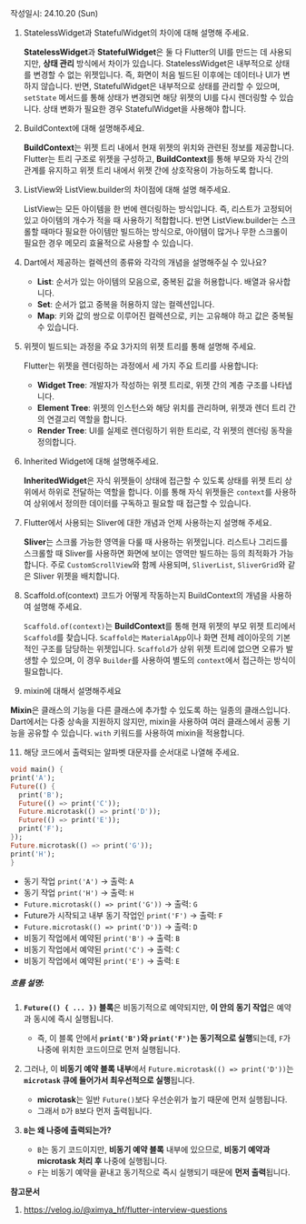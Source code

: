 작성일시: 24.10.20 (Sun)

1. StatelessWidget과 StatefulWidget의 차이에 대해 설명해 주세요.

   **StatelessWidget**과 **StatefulWidget**은 둘 다 Flutter의 UI를 만드는 데 사용되지만, **상태 관리** 방식에서 차이가 있습니다. StatelessWidget은 내부적으로 상태를 변경할 수 없는 위젯입니다. 즉, 화면이 처음 빌드된 이후에는 데이터나 UI가 변하지 않습니다. 반면, StatefulWidget은 내부적으로 상태를 관리할 수 있으며, `setState` 메서드를 통해 상태가 변경되면 해당 위젯의 UI를 다시 렌더링할 수 있습니다. 상태 변화가 필요한 경우 StatefulWidget을 사용해야 합니다.
   
   
3. BuildContext에 대해 설명해주세요.

   **BuildContext**는 위젯 트리 내에서 현재 위젯의 위치와 관련된 정보를 제공합니다. Flutter는 트리 구조로 위젯을 구성하고, **BuildContext**를 통해 부모와 자식 간의 관계를 유지하고 위젯 트리 내에서 위젯 간에 상호작용이 가능하도록 합니다.
   
4. ListView와 ListView.builder의 차이점에 대해 설명 해주세요.

   ListView는 모든 아이템을 한 번에 렌더링하는 방식입니다. 즉, 리스트가 고정되어 있고 아이템의 개수가 적을 때 사용하기 적합합니다. 반면 ListView.builder는 스크롤할 때마다 필요한 아이템만 빌드하는 방식으로, 아이템이 많거나 무한 스크롤이 필요한 경우 메모리 효율적으로 사용할 수 있습니다.
   
5. Dart에서 제공하는 컬렉션의 종류와 각각의 개념을 설명해주실 수 있나요?

   - **List**: 순서가 있는 아이템의 모음으로, 중복된 값을 허용합니다. 배열과 유사합니다.
   - **Set**: 순서가 없고 중복을 허용하지 않는 컬렉션입니다.
   - **Map**: 키와 값의 쌍으로 이루어진 컬렉션으로, 키는 고유해야 하고 값은 중복될 수 있습니다.
   
6. 위젯이 빌드되는 과정을 주요 3가지의 위젯 트리를 통해 설명해 주세요.

   Flutter는 위젯을 렌더링하는 과정에서 세 가지 주요 트리를 사용합니다:
   - **Widget Tree**: 개발자가 작성하는 위젯 트리로, 위젯 간의 계층 구조를 나타냅니다.
   - **Element Tree**: 위젯의 인스턴스와 해당 위치를 관리하며, 위젯과 렌더 트리 간의 연결고리 역할을 합니다.
   - **Render Tree**: UI를 실제로 렌더링하기 위한 트리로, 각 위젯의 렌더링 동작을 정의합니다.

7. Inherited Widget에 대해 설명해주세요.

   **InheritedWidget**은 자식 위젯들이 상태에 접근할 수 있도록 상태를 위젯 트리 상위에서 하위로 전달하는 역할을 합니다. 이를 통해 자식 위젯들은 `context`를 사용하여 상위에서 정의한 데이터를 구독하고 필요할 때 접근할 수 있습니다.
   
8. Flutter에서 사용되는 Sliver에 대한 개념과 언제 사용하는지 설명해 주세요.

   **Sliver**는 스크롤 가능한 영역을 다룰 때 사용하는 위젯입니다. 리스트나 그리드를 스크롤할 때 Sliver를 사용하면 화면에 보이는 영역만 빌드하는 등의 최적화가 가능합니다. 주로 `CustomScrollView`와 함께 사용되며, `SliverList`, `SliverGrid`와 같은 Sliver 위젯을 배치합니다.
   
9. Scaffold.of(context) 코드가 어떻게 작동하는지 BuildContext의 개념을 사용하여 설명해 주세요.

   `Scaffold.of(context)`는 **BuildContext**를 통해 현재 위젯의 부모 위젯 트리에서 `Scaffold`를 찾습니다. `Scaffold`는 `MaterialApp`이나 화면 전체 레이아웃의 기본적인 구조를 담당하는 위젯입니다. `Scaffold`가 상위 위젯 트리에 없으면 오류가 발생할 수 있으며, 이 경우 `Builder`를 사용하여 별도의 `context`에서 접근하는 방식이 필요합니다.
   
10. mixin에 대해서 설명해주세요

   **Mixin**은 클래스의 기능을 다른 클래스에 추가할 수 있도록 하는 일종의 클래스입니다. Dart에서는 다중 상속을 지원하지 않지만, mixin을 사용하여 여러 클래스에서 공통 기능을 공유할 수 있습니다. `with` 키워드를 사용하여 mixin을 적용합니다.
   
11. 해당 코드에서 출력되는 알파벳 대문자를 순서대로 나열해 주세요.
  ```dart
void main() {  
  print('A');  
  Future(() {  
    print('B');  
    Future(() => print('C'));  
    Future.microtask(() => print('D'));  
    Future(() => print('E'));  
    print('F');  
  });  
  Future.microtask(() => print('G'));  
  print('H');  
}
```
- 동기 작업 `print('A')` → 출력: `A`
- 동기 작업 `print('H')` → 출력: `H`
- `Future.microtask(() => print('G'))` → 출력: `G`
- Future가 시작되고 내부 동기 작업인 `print('F')` → 출력: `F`
- `Future.microtask(() => print('D'))` → 출력: `D`
- 비동기 작업에서 예약된 `print('B')` → 출력: `B`
- 비동기 작업에서 예약된 `print('C')` → 출력: `C`
- 비동기 작업에서 예약된 `print('E')` → 출력: `E`
##### 흐름 설명:

1. **`Future(() { ... })` 블록**은 비동기적으로 예약되지만, **이 안의 동기 작업**은 예약과 동시에 즉시 실행됩니다.
    - 즉, 이 블록 안에서 **`print('B')`와 `print('F')`는 동기적으로 실행**되는데, `F`가 나중에 위치한 코드이므로 먼저 실행됩니다.
      
2. 그러나, 이 **비동기 예약 블록 내부**에서 `Future.microtask(() => print('D'))`는 **`microtask` 큐에 들어가서 최우선적으로 실행**됩니다.
    - **microtask**는 일반 `Future()`보다 우선순위가 높기 때문에 먼저 실행됩니다.
    - 그래서 `D`가 `B`보다 먼저 출력됩니다.
      
1. **`B`는 왜 나중에 출력되는가?**
    - `B`는 동기 코드이지만, **비동기 예약 블록** 내부에 있으므로, **비동기 예약과 microtask 처리 후** 나중에 실행됩니다.
    - `F`는 비동기 예약을 끝내고 동기적으로 즉시 실행되기 때문에 **먼저 출력**됩니다.


**참고문서**
1. https://velog.io/@ximya_hf/flutter-interview-questions

